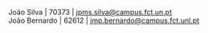 João Silva | 70373 | jpms.silva@campus.fct.un.pt  
João Bernardo | 62612 | jmp.bernardo@campus.fct.unl.pt
